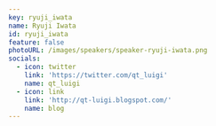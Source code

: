 ```yaml
---
key: ryuji_iwata
name: Ryuji Iwata
id: ryuji_iwata
feature: false
photoURL: /images/speakers/speaker-ryuji-iwata.png
socials:
  - icon: twitter
    link: 'https://twitter.com/qt_luigi'
    name: qt_luigi
  - icon: link
    link: 'http://qt-luigi.blogspot.com/'
    name: blog
---
```

